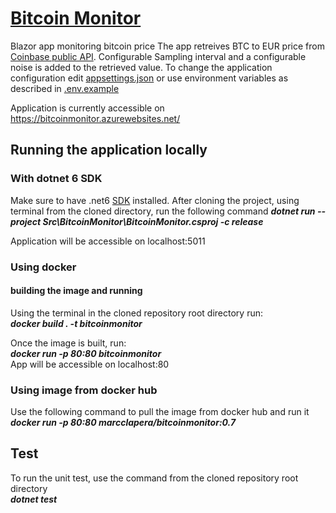 # <a href="https://bitcoinmonitor.azurewebsites.net/">Bitcoin Monitor</a>
Blazor app monitoring bitcoin price
The app retreives BTC to EUR price from <a href="https://api.coinbase.com">Coinbase public API</a>. Configurable Sampling interval and a configurable noise is added to the retrieved value. 
To change the application configuration edit <a href="https://github.com/MarcC83/BitcoinMonitor/blob/master/Src/BitcoinMonitor/appsettings.json">appsettings.json</a> or use environment variables as described in <a href="https://github.com/MarcC83/BitcoinMonitor/blob/master/Src/BitcoinMonitor/.env.example">.env.example</a>
    
Application is currently accessible on https://bitcoinmonitor.azurewebsites.net/

## Running the application locally
### With dotnet 6 SDK
Make sure to have .net6 <a href="https://dotnet.microsoft.com/en-us/download/dotnet/6.0">SDK</a> installed. After cloning the project, using terminal from the cloned directory, run the following command
***dotnet run --project Src\BitcoinMonitor\BitcoinMonitor.csproj -c release***  

Application will be accessible on localhost:5011  

### Using docker
#### building the image and running
Using the terminal in the cloned repository root directory run:  
***docker build . -t bitcoinmonitor***

Once the image is built, run:  
***docker run -p 80:80 bitcoinmonitor***   
App will be accessible on localhost:80

### Using image from docker hub 
Use the following command to pull the image from docker hub and run it  
***docker run -p 80:80 marcclapera/bitcoinmonitor:0.7***

## Test
To run the unit test, use the command from the cloned repository root directory  
***dotnet test***

